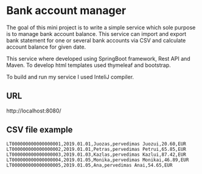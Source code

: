 # Bank account manager

The goal of this mini project is to write a simple service which sole purpose is to manage bank account balance. This service can import and export bank statement for one or several bank accounts via CSV and calculate account balance for given date.

This service where developed using SpringBoot framework, Rest API and Maven. To develop html templates used thymeleaf and bootstrap.

To build and run my service I used InteliJ compiler.

## URL
http://localhost:8080/

## CSV file example
```
LT000000000000000001,2019.01.01,Juozas,pervedimas Juozui,20.60,EUR
LT000000000000000002,2019.01.01,Petras,pervedimas Petrui,65.85,EUR
LT000000000000000003,2019.01.03,Kazlas,pervedimas Kazlui,87.42,EUR
LT000000000000000004,2019.01.05,Monika,pervedimas Monikai,46.89,EUR
LT000000000000000005,2019.01.05,Ana,pervedimas Anai,54.65,EUR
```
